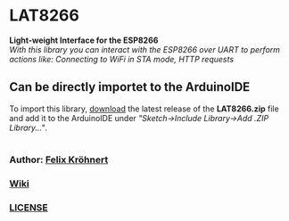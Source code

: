 # LAT8266
**Light-weight Interface for the ESP8266**\
*With this library you can interact with the ESP8266 over UART to perform actions like: Connecting to WiFi in STA mode, HTTP requests*

## Can be directly importet to the ArduinoIDE
To import this library, [download](https://github.com/Elec42/LAT8266/releases/latest) the latest release of the **LAT8266.zip** file and add it to the ArduinoIDE under *"Sketch->Include Library->Add .ZIP Library..."*.

#
### Author: [Felix Kröhnert](https://github.com/Elec42)

### [Wiki](https://github.com/Elec42/LAT8266/wiki)
### [LICENSE](https://github.com/Elec42/LAT8266/blob/main/LICENSE)